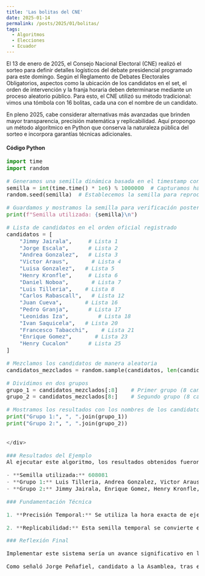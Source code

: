 ```yaml
---
title: 'Las bolitas del CNE'
date: 2025-01-14
permalink: /posts/2025/01/bolitas/
tags:
  - Algoritmos
  - Elecciones
  - Ecuador
---
```



El 13 de enero de 2025, el Consejo Nacional Electoral (CNE) realizó el sorteo para definir detalles logísticos del debate presidencial programado para este domingo. Según el Reglamento de Debates Electorales Obligatorios, aspectos como la ubicación de los candidatos en el set, el orden de intervención y la franja horaria deben determinarse mediante un proceso aleatorio público. Para esto, el CNE utilizó su método tradicional: vimos una tómbola con 16 bolitas, cada una con el nombre de un candidato.

En pleno 2025, cabe considerar alternativas más avanzadas que brinden mayor transparencia, precisión matemática y replicabilidad. Aquí propongo un método algorítmico en Python que conserva la naturaleza pública del sorteo e incorpora garantías técnicas adicionales.



#### Código Python

<div style="font-size: 1.2em;">

```python
import time
import random

# Generamos una semilla dinámica basada en el timestamp con precisión de microsegundos
semilla = int(time.time() * 1e6) % 1000000  # Capturamos hasta microsegundos
random.seed(semilla)  # Establecemos la semilla para reproducibilidad

# Guardamos y mostramos la semilla para verificación posterior
print(f"Semilla utilizada: {semilla}\n")

# Lista de candidatos en el orden oficial registrado
candidatos = [
    "Jimmy Jairala",     # Lista 1
    "Jorge Escala",      # Lista 2
    "Andrea Gonzalez",   # Lista 3
    "Victor Araus",       # Lista 4
    "Luisa Gonzalez",   # Lista 5
    "Henry Kronfle",     # Lista 6
    "Daniel Noboa",       # Lista 7
    "Luis Tilleria",    # Lista 8
    "Carlos Rabascall",   # Lista 12
    "Juan Cueva",       # Lista 16
    "Pedro Granja",      # Lista 17
    "Leonidas Iza",         # Lista 18
    "Ivan Saquicela",   # Lista 20
    "Francesco Tabacchi",    # Lista 21
    "Enrique Gomez",       # Lista 23
    "Henry Cucalon"      # Lista 25
]

# Mezclamos los candidatos de manera aleatoria
candidatos_mezclados = random.sample(candidatos, len(candidatos))

# Dividimos en dos grupos
grupo_1 = candidatos_mezclados[:8]    # Primer grupo (8 candidatos)
grupo_2 = candidatos_mezclados[8:]    # Segundo grupo (8 candidatos restantes)

# Mostramos los resultados con los nombres de los candidatos
print("Grupo 1:", ", ".join(grupo_1))
print("Grupo 2:", ", ".join(grupo_2))


</div>

### Resultados del Ejemplo
Al ejecutar este algoritmo, los resultados obtenidos fueron:

- **Semilla utilizada:** 608081
- **Grupo 1:** Luis Tilleria, Andrea Gonzalez, Victor Araus, Luisa Gonzalez, Daniel Noboa, Francesco Tabacchi, Leonidas Iza, Henry Cucalon
- **Grupo 2:** Jimmy Jairala, Enrique Gomez, Henry Kronfle, Pedro Granja, Jorge Escala, Ivan Saquicela, Juan Cueva, Carlos Rabascall

### Fundamentación Técnica

1. **Precisión Temporal:** Se utiliza la hora exacta de ejecución hasta el microsegundo (millonésima de segundo) como fuente de aleatoriedad. La semilla 608081 que obtuvimos representa ese momento preciso en el tiempo, capturado con una precisión que hace virtualmente imposible su manipulación - después de todo, ¿quién puede predecir, y mucho menos controlar, el microsegundo exacto en que se ejecutará un programa?

2. **Replicabilidad:** Esta semilla temporal se convierte en la llave maestra que garantiza que cualquier persona, en cualquier lugar, puede regenerar exactamente la misma distribución de grupos. Es como tener una tómbola que, al girar con la misma semilla, produce invariablemente el mismo resultado, permitiendo verificación independiente por cualquier observador. Esto significa que si un observador externo conoce la semilla utilizada, puede repetir el algoritmo exactamente y confirmar que los resultados del sorteo no fueron manipulados. La transparencia y la confianza pública se refuerzan al permitir esta validación técnica.

### Reflexión Final

Implementar este sistema sería un avance significativo en la transparencia y confiabilidad de los procesos electorales. Sin embargo, persisten desafíos en términos de aceptación política. La legitimidad democrática exige que los procesos sean comprensibles para todos los actores involucrados. Por ahora, la familiaridad con métodos tradicionales como la tómbola parece generar mayor confianza que las soluciones algorítmicas.

Como señaló Jorge Peñafiel, candidato a la Asamblea, tras el sorteo: *"Hemos visto un sorteo bastante transparente. Hemos tocado las bolitas."* Esta frase captura la tensión entre modernización técnica y la comodidad de lo tangible, un dilema que sigue definiendo nuestra cultura electoral.